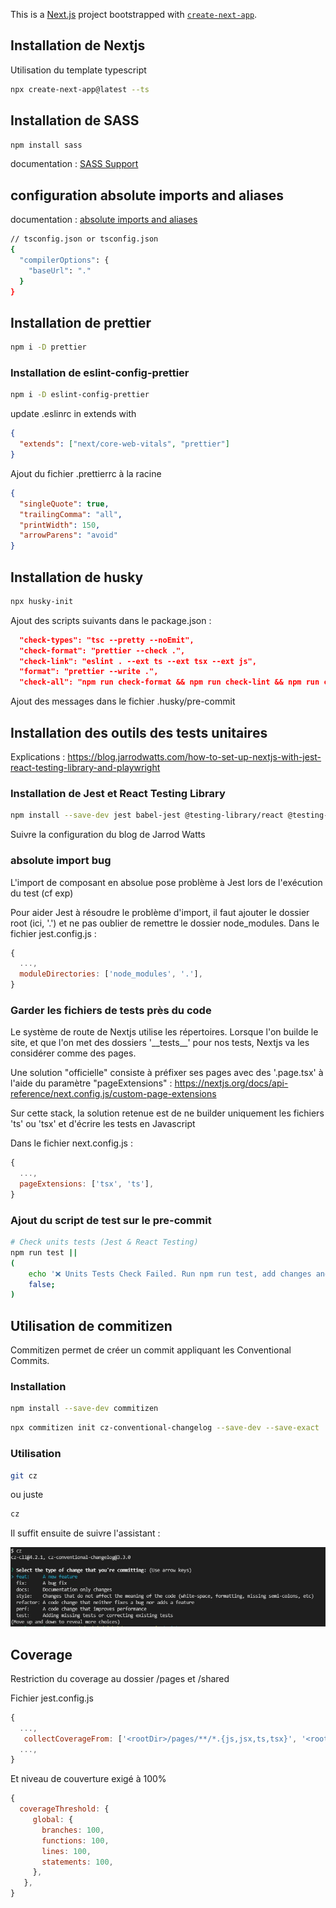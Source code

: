 This is a [Next.js](https://nextjs.org/) project bootstrapped with [`create-next-app`](https://github.com/vercel/next.js/tree/canary/packages/create-next-app).

## Installation de Nextjs

Utilisation du template typescript

```bash
npx create-next-app@latest --ts
```

## Installation de SASS

```bash
npm install sass
```

documentation : [SASS Support](https://nextjs.org/docs/basic-features/built-in-css-support#sass-support)

## configuration absolute imports and aliases

documentation : [absolute imports and aliases](https://nextjs.org/blog/next-9-4#absolute-imports-and-aliases)

```bash
// tsconfig.json or tsconfig.json
{
  "compilerOptions": {
    "baseUrl": "."
  }
}

```

## Installation de prettier

```bash
npm i -D prettier
```

### Installation de eslint-config-prettier

```bash
npm i -D eslint-config-prettier
```

update .eslinrc in extends with

```json
{
  "extends": ["next/core-web-vitals", "prettier"]
}
```

Ajout du fichier .prettierrc à la racine

```json
{
  "singleQuote": true,
  "trailingComma": "all",
  "printWidth": 150,
  "arrowParens": "avoid"
}
```

## Installation de husky

```bash
npx husky-init
```

Ajout des scripts suivants dans le package.json :

```json
  "check-types": "tsc --pretty --noEmit",
  "check-format": "prettier --check .",
  "check-link": "eslint . --ext ts --ext tsx --ext js",
  "format": "prettier --write .",
  "check-all": "npm run check-format && npm run check-lint && npm run check-types && npm run build"'
```

Ajout des messages dans le fichier .husky/pre-commit

## Installation des outils des tests unitaires

Explications : https://blog.jarrodwatts.com/how-to-set-up-nextjs-with-jest-react-testing-library-and-playwright

### Installation de Jest et React Testing Library

```bash
npm install --save-dev jest babel-jest @testing-library/react @testing-library/jest-dom identity-obj-proxy react-test-renderer
```

Suivre la configuration du blog de Jarrod Watts

### absolute import bug

L'import de composant en absolue pose problème à Jest lors de l'exécution du test (cf exp)

Pour aider Jest à résoudre le problème d'import, il faut ajouter le dossier root (ici, '.') et ne pas oublier de remettre le dossier node_modules.
Dans le fichier jest.config.js :

```javascript
{
  ...,
  moduleDirectories: ['node_modules', '.'],
}
```

### Garder les fichiers de tests près du code

Le système de route de Nextjs utilise les répertoires.
Lorsque l'on builde le site, et que l'on met des dossiers '\_\_tests\_\_' pour nos tests, Nextjs va les considérer comme des pages.

Une solution "officielle" consiste à préfixer ses pages avec des '.page.tsx' à l'aide du paramètre "pageExtensions" : https://nextjs.org/docs/api-reference/next.config.js/custom-page-extensions

Sur cette stack, la solution retenue est de ne builder uniquement les fichiers 'ts' ou 'tsx' et d'écrire les tests en Javascript

Dans le fichier next.config.js :

```javascript
{
  ...,
  pageExtensions: ['tsx', 'ts'],
}

```

<!---

```javascript
// solution de surcharge webpack non utilisée ici, permet d'ignorer les fichiers .test.js mais des pages __tests__ sont tout de même générées
webpack: (config, { dev }) => {
    config.module.rules.push({
      test: /\.test.js$/,
      loader: 'ignore-loader',
    });

    return config;
  },
```

-->

### Ajout du script de test sur le pre-commit

```bash
# Check units tests (Jest & React Testing)
npm run test ||
(
    echo '❌ Units Tests Check Failed. Run npm run test, add changes and try commit again.';
    false;
)
```

## Utilisation de commitizen

Commitizen permet de créer un commit appliquant les Conventional Commits.

### Installation

```bash
npm install --save-dev commitizen
```

```bash
npx commitizen init cz-conventional-changelog --save-dev --save-exact
```

### Utilisation

```bash
git cz
```

ou juste

```bash
cz
```

Il suffit ensuite de suivre l'assistant :

![commitizen](./img/commitizen-prompt.jpg)

## Coverage

Restriction du coverage au dossier /pages et /shared

Fichier jest.config.js

```javascript
{
  ...,
   collectCoverageFrom: ['<rootDir>/pages/**/*.{js,jsx,ts,tsx}', '<rootDir>/shared/**/*.{js,jsx,ts,tsx}', '!**/*.d.ts', '!**/node_modules/**'],
  ...,
}
```

Et niveau de couverture exigé à 100%

```javascript
{
  coverageThreshold: {
     global: {
       branches: 100,
       functions: 100,
       lines: 100,
       statements: 100,
     },
   },
}
```
